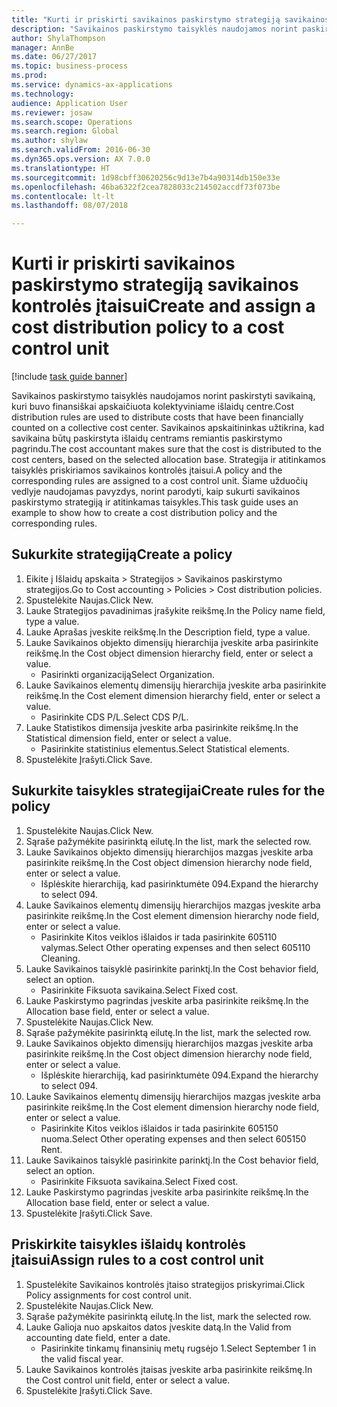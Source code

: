 ```yaml
--- 
title: "Kurti ir priskirti savikainos paskirstymo strategiją savikainos kontrolės įtaisui"
description: "Savikainos paskirstymo taisyklės naudojamos norint paskirstyti savikainą, kuri buvo finansiškai apskaičiuota kolektyviniame išlaidų centre."
author: ShylaThompson
manager: AnnBe
ms.date: 06/27/2017
ms.topic: business-process
ms.prod: 
ms.service: dynamics-ax-applications
ms.technology: 
audience: Application User
ms.reviewer: josaw
ms.search.scope: Operations
ms.search.region: Global
ms.author: shylaw
ms.search.validFrom: 2016-06-30
ms.dyn365.ops.version: AX 7.0.0
ms.translationtype: HT
ms.sourcegitcommit: 1d98cbff30620256c9d13e7b4a90314db150e33e
ms.openlocfilehash: 46ba6322f2cea7828033c214502accdf73f073be
ms.contentlocale: lt-lt
ms.lasthandoff: 08/07/2018

---
```

# <a name="create-and-assign-a-cost-distribution-policy-to-a-cost-control-unit"></a><span data-ttu-id="f7667-103">Kurti ir priskirti savikainos paskirstymo strategiją savikainos kontrolės įtaisui</span><span class="sxs-lookup"><span data-stu-id="f7667-103">Create and assign a cost distribution policy to a cost control unit</span></span>

[!include [task guide banner](../../includes/task-guide-banner.md)]

<span data-ttu-id="f7667-104">Savikainos paskirstymo taisyklės naudojamos norint paskirstyti savikainą, kuri buvo finansiškai apskaičiuota kolektyviniame išlaidų centre.</span><span class="sxs-lookup"><span data-stu-id="f7667-104">Cost distribution rules are used to distribute costs that have been financially counted on a collective cost center.</span></span> <span data-ttu-id="f7667-105">Savikainos apskaitininkas užtikrina, kad savikaina būtų paskirstyta išlaidų centrams remiantis paskirstymo pagrindu.</span><span class="sxs-lookup"><span data-stu-id="f7667-105">The cost accountant makes sure that the cost is distributed to the cost centers, based on the selected allocation base.</span></span> <span data-ttu-id="f7667-106">Strategija ir atitinkamos taisyklės priskiriamos savikainos kontrolės įtaisui.</span><span class="sxs-lookup"><span data-stu-id="f7667-106">A policy and the corresponding rules are assigned to a cost control unit.</span></span> <span data-ttu-id="f7667-107">Šiame užduočių vedlyje naudojamas pavyzdys, norint parodyti, kaip sukurti savikainos paskirstymo strategiją ir atitinkamas taisykles.</span><span class="sxs-lookup"><span data-stu-id="f7667-107">This task guide uses an example to show how to create a cost distribution policy and the corresponding rules.</span></span>


## <a name="create-a-policy"></a><span data-ttu-id="f7667-108">Sukurkite strategiją</span><span class="sxs-lookup"><span data-stu-id="f7667-108">Create a policy</span></span>
1. <span data-ttu-id="f7667-109">Eikite į Išlaidų apskaita > Strategijos > Savikainos paskirstymo strategijos.</span><span class="sxs-lookup"><span data-stu-id="f7667-109">Go to Cost accounting > Policies > Cost distribution policies.</span></span>
2. <span data-ttu-id="f7667-110">Spustelėkite Naujas.</span><span class="sxs-lookup"><span data-stu-id="f7667-110">Click New.</span></span>
3. <span data-ttu-id="f7667-111">Lauke Strategijos pavadinimas įrašykite reikšmę.</span><span class="sxs-lookup"><span data-stu-id="f7667-111">In the Policy name field, type a value.</span></span>
4. <span data-ttu-id="f7667-112">Lauke Aprašas įveskite reikšmę.</span><span class="sxs-lookup"><span data-stu-id="f7667-112">In the Description field, type a value.</span></span>
5. <span data-ttu-id="f7667-113">Lauke Savikainos objekto dimensijų hierarchija įveskite arba pasirinkite reikšmę.</span><span class="sxs-lookup"><span data-stu-id="f7667-113">In the Cost object dimension hierarchy field, enter or select a value.</span></span>
    * <span data-ttu-id="f7667-114">Pasirinkti organizaciją</span><span class="sxs-lookup"><span data-stu-id="f7667-114">Select Organization.</span></span>  
6. <span data-ttu-id="f7667-115">Lauke Savikainos elementų dimensijų hierarchija įveskite arba pasirinkite reikšmę.</span><span class="sxs-lookup"><span data-stu-id="f7667-115">In the Cost element dimension hierarchy field, enter or select a value.</span></span>
    * <span data-ttu-id="f7667-116">Pasirinkite CDS P/L.</span><span class="sxs-lookup"><span data-stu-id="f7667-116">Select CDS P/L.</span></span>  
7. <span data-ttu-id="f7667-117">Lauke Statistikos dimensija įveskite arba pasirinkite reikšmę.</span><span class="sxs-lookup"><span data-stu-id="f7667-117">In the Statistical dimension field, enter or select a value.</span></span>
    * <span data-ttu-id="f7667-118">Pasirinkite statistinius elementus.</span><span class="sxs-lookup"><span data-stu-id="f7667-118">Select Statistical elements.</span></span>  
8. <span data-ttu-id="f7667-119">Spustelėkite Įrašyti.</span><span class="sxs-lookup"><span data-stu-id="f7667-119">Click Save.</span></span>

## <a name="create-rules-for-the-policy"></a><span data-ttu-id="f7667-120">Sukurkite taisykles strategijai</span><span class="sxs-lookup"><span data-stu-id="f7667-120">Create rules for the policy</span></span>
1. <span data-ttu-id="f7667-121">Spustelėkite Naujas.</span><span class="sxs-lookup"><span data-stu-id="f7667-121">Click New.</span></span>
2. <span data-ttu-id="f7667-122">Sąraše pažymėkite pasirinktą eilutę.</span><span class="sxs-lookup"><span data-stu-id="f7667-122">In the list, mark the selected row.</span></span>
3. <span data-ttu-id="f7667-123">Lauke Savikainos objekto dimensijų hierarchijos mazgas įveskite arba pasirinkite reikšmę.</span><span class="sxs-lookup"><span data-stu-id="f7667-123">In the Cost object dimension hierarchy node field, enter or select a value.</span></span>
    * <span data-ttu-id="f7667-124">Išplėskite hierarchiją, kad pasirinktumėte 094.</span><span class="sxs-lookup"><span data-stu-id="f7667-124">Expand the hierarchy to select 094.</span></span>  
4. <span data-ttu-id="f7667-125">Lauke Savikainos elementų dimensijų hierarchijos mazgas įveskite arba pasirinkite reikšmę.</span><span class="sxs-lookup"><span data-stu-id="f7667-125">In the Cost element dimension hierarchy node field, enter or select a value.</span></span>
    * <span data-ttu-id="f7667-126">Pasirinkite Kitos veiklos išlaidos ir tada pasirinkite 605110 valymas.</span><span class="sxs-lookup"><span data-stu-id="f7667-126">Select Other operating expenses and then select 605110 Cleaning.</span></span>  
5. <span data-ttu-id="f7667-127">Lauke Savikainos taisyklė pasirinkite parinktį.</span><span class="sxs-lookup"><span data-stu-id="f7667-127">In the Cost behavior field, select an option.</span></span>
    * <span data-ttu-id="f7667-128">Pasirinkite Fiksuota savikaina.</span><span class="sxs-lookup"><span data-stu-id="f7667-128">Select Fixed cost.</span></span>  
6. <span data-ttu-id="f7667-129">Lauke Paskirstymo pagrindas įveskite arba pasirinkite reikšmę.</span><span class="sxs-lookup"><span data-stu-id="f7667-129">In the Allocation base field, enter or select a value.</span></span>
7. <span data-ttu-id="f7667-130">Spustelėkite Naujas.</span><span class="sxs-lookup"><span data-stu-id="f7667-130">Click New.</span></span>
8. <span data-ttu-id="f7667-131">Sąraše pažymėkite pasirinktą eilutę.</span><span class="sxs-lookup"><span data-stu-id="f7667-131">In the list, mark the selected row.</span></span>
9. <span data-ttu-id="f7667-132">Lauke Savikainos objekto dimensijų hierarchijos mazgas įveskite arba pasirinkite reikšmę.</span><span class="sxs-lookup"><span data-stu-id="f7667-132">In the Cost object dimension hierarchy node field, enter or select a value.</span></span>
    * <span data-ttu-id="f7667-133">Išplėskite hierarchiją, kad pasirinktumėte 094.</span><span class="sxs-lookup"><span data-stu-id="f7667-133">Expand the hierarchy to select 094.</span></span>  
10. <span data-ttu-id="f7667-134">Lauke Savikainos elementų dimensijų hierarchijos mazgas įveskite arba pasirinkite reikšmę.</span><span class="sxs-lookup"><span data-stu-id="f7667-134">In the Cost element dimension hierarchy node field, enter or select a value.</span></span>
    * <span data-ttu-id="f7667-135">Pasirinkite Kitos veiklos išlaidos ir tada pasirinkite 605150 nuoma.</span><span class="sxs-lookup"><span data-stu-id="f7667-135">Select Other operating expenses and then select 605150 Rent.</span></span>  
11. <span data-ttu-id="f7667-136">Lauke Savikainos taisyklė pasirinkite parinktį.</span><span class="sxs-lookup"><span data-stu-id="f7667-136">In the Cost behavior field, select an option.</span></span>
    * <span data-ttu-id="f7667-137">Pasirinkite Fiksuota savikaina.</span><span class="sxs-lookup"><span data-stu-id="f7667-137">Select Fixed cost.</span></span>  
12. <span data-ttu-id="f7667-138">Lauke Paskirstymo pagrindas įveskite arba pasirinkite reikšmę.</span><span class="sxs-lookup"><span data-stu-id="f7667-138">In the Allocation base field, enter or select a value.</span></span>
13. <span data-ttu-id="f7667-139">Spustelėkite Įrašyti.</span><span class="sxs-lookup"><span data-stu-id="f7667-139">Click Save.</span></span>

## <a name="assign-rules-to-a-cost-control-unit"></a><span data-ttu-id="f7667-140">Priskirkite taisykles išlaidų kontrolės įtaisui</span><span class="sxs-lookup"><span data-stu-id="f7667-140">Assign rules to a cost control unit</span></span>
1. <span data-ttu-id="f7667-141">Spustelėkite Savikainos kontrolės įtaiso strategijos priskyrimai.</span><span class="sxs-lookup"><span data-stu-id="f7667-141">Click Policy assignments for cost control unit.</span></span>
2. <span data-ttu-id="f7667-142">Spustelėkite Naujas.</span><span class="sxs-lookup"><span data-stu-id="f7667-142">Click New.</span></span>
3. <span data-ttu-id="f7667-143">Sąraše pažymėkite pasirinktą eilutę.</span><span class="sxs-lookup"><span data-stu-id="f7667-143">In the list, mark the selected row.</span></span>
4. <span data-ttu-id="f7667-144">Lauke Galioja nuo apskaitos datos įveskite datą.</span><span class="sxs-lookup"><span data-stu-id="f7667-144">In the Valid from accounting date field, enter a date.</span></span>
    * <span data-ttu-id="f7667-145">Pasirinkite tinkamų finansinių metų rugsėjo 1.</span><span class="sxs-lookup"><span data-stu-id="f7667-145">Select September 1 in the valid fiscal year.</span></span>  
5. <span data-ttu-id="f7667-146">Lauke Savikainos kontrolės įtaisas įveskite arba pasirinkite reikšmę.</span><span class="sxs-lookup"><span data-stu-id="f7667-146">In the Cost control unit field, enter or select a value.</span></span>
6. <span data-ttu-id="f7667-147">Spustelėkite Įrašyti.</span><span class="sxs-lookup"><span data-stu-id="f7667-147">Click Save.</span></span>


